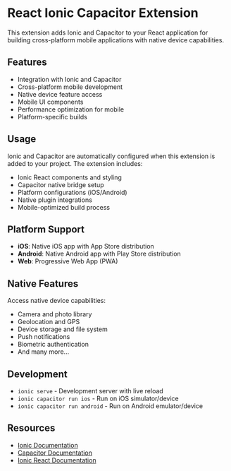 # React Ionic Capacitor Extension

This extension adds Ionic and Capacitor to your React application for building cross-platform mobile applications with native device capabilities.

## Features

- Integration with Ionic and Capacitor
- Cross-platform mobile development
- Native device feature access
- Mobile UI components
- Performance optimization for mobile
- Platform-specific builds

## Usage

Ionic and Capacitor are automatically configured when this extension is added to your project. The extension includes:

- Ionic React components and styling
- Capacitor native bridge setup
- Platform configurations (iOS/Android)
- Native plugin integrations
- Mobile-optimized build process

## Platform Support

- **iOS**: Native iOS app with App Store distribution
- **Android**: Native Android app with Play Store distribution
- **Web**: Progressive Web App (PWA)

## Native Features

Access native device capabilities:
- Camera and photo library
- Geolocation and GPS
- Device storage and file system
- Push notifications
- Biometric authentication
- And many more...

## Development

- `ionic serve` - Development server with live reload
- `ionic capacitor run ios` - Run on iOS simulator/device
- `ionic capacitor run android` - Run on Android emulator/device

## Resources

- [Ionic Documentation](https://ionicframework.com/docs)
- [Capacitor Documentation](https://capacitorjs.com/docs)
- [Ionic React Documentation](https://ionicframework.com/docs/react) 